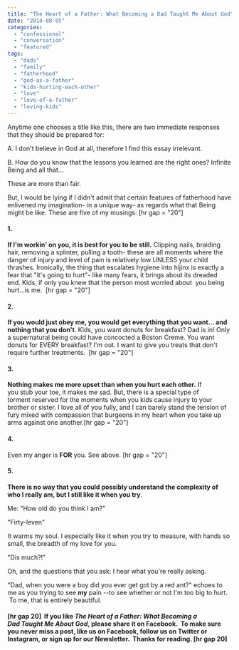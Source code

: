 ```yaml
---
title: "The Heart of a Father: What Becoming a Dad Taught Me About God"
date: "2014-08-05"
categories: 
  - "confessional"
  - "conversation"
  - "featured"
tags: 
  - "dads"
  - "family"
  - "fatherhood"
  - "god-as-a-father"
  - "kids-hurting-each-other"
  - "love"
  - "love-of-a-father"
  - "loving-kids"
---
```


Anytime one chooses a title like this, there are two immediate responses that they should be prepared for:

A. I don't believe in God at all, therefore I find this essay irrelevant.

B. How do you know that the lessons you learned are the right ones? Infinite Being and all that...

These are more than fair.

But, I would be lying if I didn't admit that certain features of fatherhood have enlivened my imagination- in a unique way- as regards what that Being might be like. These are five of my musings: \[hr gap = "20"\]

#### 1.

**If I'm workin' on you, it is best for you to be still.** Clipping nails, braiding hair, removing a splinter, pulling a tooth- these are all moments where the danger of injury and level of pain is relatively low UNLESS your child thrashes. Ironically, the thing that escalates hygiene into hijinx is exactly a fear that "it's going to hurt"- like many fears, it brings about its dreaded end. Kids, if only you knew that the person most worried about  you being hurt...is me.  \[hr gap = "20"\]

#### 2.

**If you would just obey me, you would get everything that you want... and nothing that you don't**. Kids, you want donuts for breakfast? Dad is in! Only a supernatural being could have concocted a Boston Creme. You want donuts for EVERY breakfast? I'm out. I want to give you treats that don't require further treatments.  \[hr gap = "20"\]

#### 3.

**Nothing makes me more upset than when you hurt each other.** If you stub your toe, it makes me sad. But, there is a special type of torment reserved for the moments when you kids cause injury to your brother or sister. I love all of you fully, and I can barely stand the tension of fury mixed with compassion that burgeons in my heart when you take up arms against one another.\[hr gap = "20"\]

#### 4.

Even my anger is **FOR** you. See above. \[hr gap = "20"\]

#### 5.

**There is no way that you could possibly understand the complexity of who I really am, but I still like it when you try**.

Me: "How old do you think I am?"

"Firty-leven"

It warms my soul. I especially like it when you try to measure, with hands so small, the breadth of my love for you.

"Dis much?!"

Oh, and the questions that you ask: I hear what you're really asking.

"Dad, when you were a boy did you ever get got by a red ant?" echoes to me as you trying to see **my** pain --to see whether or not I'm too big to hurt.  To me, that is entirely beautiful.

#### \[hr gap 20\]  If you like _The Heart of a Father: What Becoming a Dad Taught Me About God_, please share it on Facebook.  To make sure you never miss a post, like us on Facebook, follow us on Twitter or Instagram, or sign up for our Newsletter.  Thanks for reading. \[hr gap 20\]
